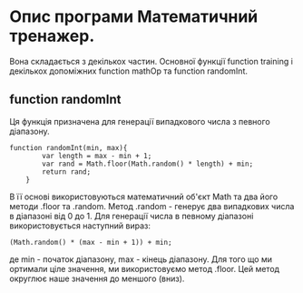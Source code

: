 # Опис програми Математичний тренажер.

Вона складається з декількох частин. Основної функції function training і декількох допоміжних function mathOp та function randomInt.

## function randomInt

Ця функція призначена для генерації випадкового числа з певного діапазону.

```
function randomInt(min, max){
		var length = max - min + 1;
		var rand = Math.floor(Math.random() * length) + min;
		return rand;
	}
```

В її основі використовуються математичний об'єкт Math та два його методи .floor та .random.
Метод .random  - генерує два випадкових числа в діапазоні від 0 до 1.
Для генерації числа в певному діапазоні використовується наступний вираз:
```
(Math.random() * (max - min + 1)) + min;
```

де min - початок діапазону, max - кінець діапазону. 
Для того що ми ортимали ціле значення, ми використовуємо метод .floor. Цей метод округлює наше значення до меншого (вниз).
